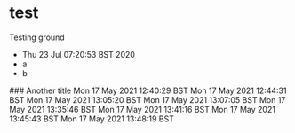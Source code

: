 # test
Testing ground

- Thu 23 Jul 07:20:53 BST 2020
- a
- b

### Another title
Mon 17 May 2021 12:40:29 BST
Mon 17 May 2021 12:44:31 BST
Mon 17 May 2021 13:05:20 BST
Mon 17 May 2021 13:07:05 BST
Mon 17 May 2021 13:35:46 BST
Mon 17 May 2021 13:41:16 BST
Mon 17 May 2021 13:45:43 BST
Mon 17 May 2021 13:48:19 BST
